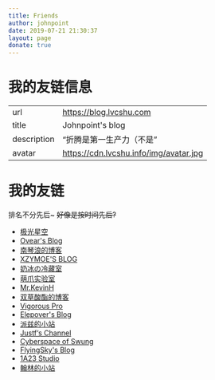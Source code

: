 ```yaml
---
title: Friends
author: johnpoint
date: 2019-07-21 21:30:37
layout: page
donate: true
---
```


# 我的友链信息
|||
| --- | --- |
|url|https://blog.lvcshu.com|
|title| Johnpoint's blog|
|description| “折腾是第一生产力（不是”|
|avatar|https://cdn.lvcshu.info/img/avatar.jpg|

# 我的友链

排名不分先后~
~~好像是按时间先后?~~

- [极光星空](https://www.ilemonrain.com/)
- [Ovear's Blog](https://ovear.info/)
- [南琴浪的博客](https://sometimesnaive.org/)
- [XZYMOE'S BLOG](https://www.xzymoe.com/)
- [奶冰の冷藏室](https://milkice.me)
- [萌爪实验室](https://www.mengclaw.com/)
- [Mr.KevinH](https://www.mrkevin.net/)
- [双草酸酯的博客](https://0x.mk/)
- [Vigorous Pro](https://www.wevg.org)
- [Elepover's Blog](https://daily.elepover.com/)
- [派兹的小站](https://blingwang.cn)
- [Justf‘s Channel](https://channel.Justf.space)
- [Cyberspace of Swung](https://www.swung0x48.com)
- [FlyingSky's Blog](https://blog.fsky7.com)
- [1A23 Studio](https://1a23.com)
- [翰林的小站](https://ihcr.top)


